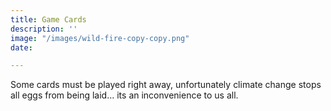```yaml
---
title: Game Cards
description: ''
image: "/images/wild-fire-copy-copy.png"
date: 

---
```

Some cards must be played right away, unfortunately climate change stops all eggs from being laid... its an inconvenience to us all.